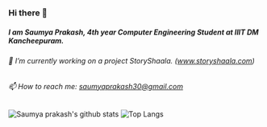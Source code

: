 ### Hi there 👋
##### I am Saumya Prakash, 4th year Computer Engineering Student at IIIT DM Kancheepuram. 
###### 🔭 I’m currently working on a project StoryShaala. (www.storyshaala.com)
###### 📫 How to reach me: saumyaprakash30@gmail.com
![Saumya prakash's github stats](https://github-readme-stats.vercel.app/api?username=saumyaprakash30&count_private=true&include_all_commits=true&show_icons=true&hide=stars)
![Top Langs](https://github-readme-stats.vercel.app/api/top-langs/?username=saumyaprakash30&layout=compact)

<!--
**saumyaprakash30/saumyaprakash30** is a ✨ _special_ ✨ repository because its `README.md` (this file) appears on your GitHub profile.

Here are some ideas to get you started:

- 🔭 I’m currently working on ...
- 🌱 I’m currently learning ...
- 👯 I’m looking to collaborate on ...
- 🤔 I’m looking for help with ...
- 💬 Ask me about ...
- 📫 How to reach me: ...
- 😄 Pronouns: ...
- ⚡ Fun fact: ...
-->
